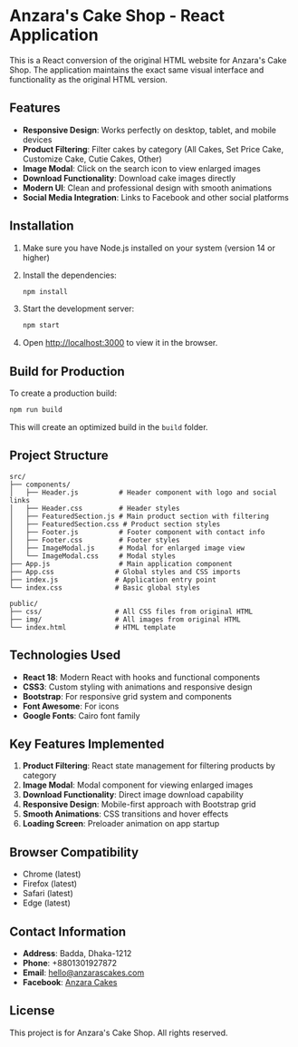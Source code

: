 # Anzara's Cake Shop - React Application

This is a React conversion of the original HTML website for Anzara's Cake Shop. The application maintains the exact same visual interface and functionality as the original HTML version.

## Features

- **Responsive Design**: Works perfectly on desktop, tablet, and mobile devices
- **Product Filtering**: Filter cakes by category (All Cakes, Set Price Cake, Customize Cake, Cutie Cakes, Other)
- **Image Modal**: Click on the search icon to view enlarged images
- **Download Functionality**: Download cake images directly
- **Modern UI**: Clean and professional design with smooth animations
- **Social Media Integration**: Links to Facebook and other social platforms

## Installation

1. Make sure you have Node.js installed on your system (version 14 or higher)

2. Install the dependencies:
   ```bash
   npm install
   ```

3. Start the development server:
   ```bash
   npm start
   ```

4. Open [http://localhost:3000](http://localhost:3000) to view it in the browser.

## Build for Production

To create a production build:

```bash
npm run build
```

This will create an optimized build in the `build` folder.

## Project Structure

```
src/
├── components/
│   ├── Header.js          # Header component with logo and social links
│   ├── Header.css         # Header styles
│   ├── FeaturedSection.js # Main product section with filtering
│   ├── FeaturedSection.css # Product section styles
│   ├── Footer.js          # Footer component with contact info
│   ├── Footer.css         # Footer styles
│   ├── ImageModal.js      # Modal for enlarged image view
│   └── ImageModal.css     # Modal styles
├── App.js                 # Main application component
├── App.css               # Global styles and CSS imports
├── index.js              # Application entry point
└── index.css             # Basic global styles

public/
├── css/                  # All CSS files from original HTML
├── img/                  # All images from original HTML
└── index.html            # HTML template
```

## Technologies Used

- **React 18**: Modern React with hooks and functional components
- **CSS3**: Custom styling with animations and responsive design
- **Bootstrap**: For responsive grid system and components
- **Font Awesome**: For icons
- **Google Fonts**: Cairo font family

## Key Features Implemented

1. **Product Filtering**: React state management for filtering products by category
2. **Image Modal**: Modal component for viewing enlarged images
3. **Download Functionality**: Direct image download capability
4. **Responsive Design**: Mobile-first approach with Bootstrap grid
5. **Smooth Animations**: CSS transitions and hover effects
6. **Loading Screen**: Preloader animation on app startup

## Browser Compatibility

- Chrome (latest)
- Firefox (latest)
- Safari (latest)
- Edge (latest)

## Contact Information

- **Address**: Badda, Dhaka-1212
- **Phone**: +8801301927872
- **Email**: hello@anzarascakes.com
- **Facebook**: [Anzara Cakes](https://www.facebook.com/AnzaraCakes)

## License

This project is for Anzara's Cake Shop. All rights reserved.


